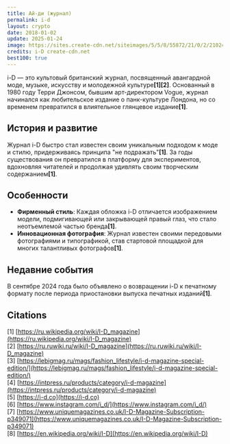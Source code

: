 ```yaml
---
title: Ай-ди (журнал)
permalink: i-d
layout: crypto
date: 2018-01-02
update: 2025-01-24
image: https://sites.create-cdn.net/siteimages/5/5/8/55872/21/0/2/21024330/450x589.JPG
credits: i-D create-cdn.net
best100: true
---
```


i-D — это культовый британский журнал, посвященный авангардной моде, музыке, искусству и молодежной культуре<strong>[1]</strong><strong>[2]</strong>. Основанный в 1980 году Терри Джонсом, бывшим арт-директором Vogue, журнал начинался как любительское издание о панк-культуре Лондона, но со временем превратился в влиятельное глянцевое издание<strong>[1]</strong>.

## История и развитие

Журнал i-D быстро стал известен своим уникальным подходом к моде и стилю, придерживаясь принципа "не подражать"<strong>[1]</strong>. За годы существования он превратился в платформу для экспериментов, вдохновляя читателей и продолжая удивлять своим творческим содержанием<strong>[1]</strong>.

## Особенности

- **Фирменный стиль**: Каждая обложка i-D отличается изображением модели, подмигивающей или закрывающей правый глаз, что стало неотъемлемой частью бренда<strong>[1]</strong>.
- **Инновационная фотография**: Журнал известен своими передовыми фотографиями и типографикой, став стартовой площадкой для многих талантливых фотографов<strong>[1]</strong>.

## Недавние события

В сентябре 2024 года было объявлено о возвращении i-D к печатному формату после периода приостановки выпуска печатных изданий<strong>[1]</strong>.

## Citations

[1] [https://ru.wikipedia.org/wiki/I-D_magazine](https://ru.wikipedia.org/wiki/I-D_magazine)  
[2] [https://ru.ruwiki.ru/wiki/I-D_magazine](https://ru.ruwiki.ru/wiki/I-D_magazine)  
[3] [https://lebigmag.ru/mags/fashion_lifestyle/i-d-magazine-special-edition/](https://lebigmag.ru/mags/fashion_lifestyle/i-d-magazine-special-edition/)  
[4] [https://intpress.ru/products/category/i-d-magazine](https://intpress.ru/products/category/i-d-magazine)  
[5] [https://i-d.co](https://i-d.co)  
[6] [https://www.instagram.com/i_d/](https://www.instagram.com/i_d/)  
[7] [https://www.uniquemagazines.co.uk/I-D-Magazine-Subscription-p349071](https://www.uniquemagazines.co.uk/I-D-Magazine-Subscription-p349071)  
[8] [https://en.wikipedia.org/wiki/I-D](https://en.wikipedia.org/wiki/I-D)

<!-- Prompt: - If topic Name Surname title must be Surname, Name - Change title: A Template with article topic - Create permalink: from article-topic - Edit "Citations" section title to ## Citations. - Format the references in the "Citations" section as follows: [1] [URL](URL). - When referring to a citation number in the text, use the following HTML tag format: <strong>[1]</strong>. - Ensure each citation number correctly corresponds to the entry in the "Citations" section. - The citation numbers should be clickable links in the format above. - Provide a list of related topics in the same format as above. - Use the pattern "[Topic Name](topic-link)" for each item. - The **See also** section must be included automatically at the end of the article. - Leave this Prompt after editing at the end of the code. -->
